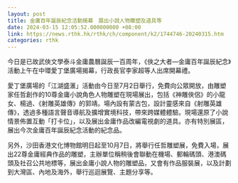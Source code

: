 ```yaml
---
layout: post
title: 金庸百年誕辰紀念活動揭幕　展出小說人物雕塑及道具等
date: 2024-03-15 12:05:52.000000000 +08:00
link: https://news.rthk.hk/rthk/ch/component/k2/1744746-20240315.htm
categories: rthk
---
```


今日是已故武俠文學泰斗金庸農曆誕辰一百周年，《俠之大者—金庸百年誕辰紀念》活動上午在中環愛丁堡廣場揭幕，行政長官李家超等人出席開幕禮。

愛丁堡廣場的「江湖盛滙」活動由今日至7月2日舉行，免費向公眾開放，由雕塑家任哲創作的10尊金庸小說角色人物雕塑在現場展出，包括《神雕俠侶》的小龍女、楊過、《射雕英雄傳》的郭靖。場內設有蒙古包，設計靈感來自《射雕英雄傳》，透過多種語言聲音導航及擴增實境科技，帶來跨媒體體驗。現場還原了小說情景佈置互動「打卡位」，以及展出金庸作品改編電視劇的道具。亦有特別展區，展出今次金庸百年誕辰紀念活動的紀念品。

另外，沙田香港文化博物館明日起至10月7日，將舉行任哲雕塑展，免費入場，展出22尊金庸經典作品的雕塑，主辦單位稱稍後會聯動在機場、郵輪碼頭、港澳碼頭及社召公共地標等，展出金庸小說人物的雕塑品，又會有作品服裝展，以及計劃到大灣區、內地及海外，舉行巡迴展覽、主題分享等。
